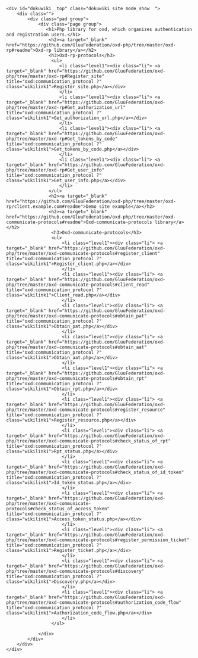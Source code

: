 <html lang="en">
<head>
    <meta charset="UTF-8">
    <title></title>
    <link href="style.css" rel="stylesheet">
</head>
<body>
<div id="dokuwiki__site">

    <div id="dokuwiki__top" class="dokuwiki site mode_show  ">
        <div class="">
            <div class="pad group">
                <div class="page group">
                   <h1>Php library for oxd, which organizes authentication and registration users.</h1>
                    <h2><a target="_blank" href="https://github.com/GluuFederation/oxd-php/tree/master/oxd-rp#readme">Oxd-rp library</a></h2>
                    <h3>Oxd-rp-protocols</h3>
                     <ul>
                        <li class="level1"><div class="li"> <a target="_blank" href="https://github.com/GluuFederation/oxd-php/tree/master/oxd-rp#Register_site" title="oxd:communication_protocol ?" class="wikilink1">Register_site.php</a></div>
                        </li>
                        <li class="level1"><div class="li"> <a target="_blank" href="https://github.com/GluuFederation/oxd-php/tree/master/oxd-rp#Get_authorization_url" title="oxd:communication_protocol ?" class="wikilink1">Get_authorization_url.php</a></div>
                        </li>
                        <li class="level1"><div class="li"> <a target="_blank" href="https://github.com/GluuFederation/oxd-php/tree/master/oxd-rp#Get_tokens_by_code" title="oxd:communication_protocol ?" class="wikilink1">Get_tokens_by_code.php</a></div>
                        </li>
                        <li class="level1"><div class="li"> <a target="_blank" href="https://github.com/GluuFederation/oxd-php/tree/master/oxd-rp#Get_user_info" title="oxd:communication_protocol ?" class="wikilink1">Get_user_info.php</a></div>
                        </li>
                    </ul>
                    <h2><a target="_blank" href="https://github.com/GluuFederation/oxd-php/tree/master/oxd-rp/client.example.com#readme">Demo site example</a></h2>
                    <h2><a target="_blank" href="https://github.com/GluuFederation/oxd-php/tree/master/oxd-communicate-protocols#readme">Oxd-communicate-protocols library</a></h2>
                     <h3>Oxd-communicate-protocols</h3>
                     <ul>
                         <li class="level1"><div class="li"> <a target="_blank" href="https://github.com/GluuFederation/oxd-php/tree/master/oxd-communicate-protocols#register_client" title="oxd:communication_protocol ?" class="wikilink1">Register_client.php</a></div>
                         </li>
                         <li class="level1"><div class="li"> <a target="_blank" href="https://github.com/GluuFederation/oxd-php/tree/master/oxd-communicate-protocols#client_read" title="oxd:communication_protocol ?" class="wikilink1">Client_read.php</a></div>
                         </li>
                         <li class="level1"><div class="li"> <a target="_blank" href="https://github.com/GluuFederation/oxd-php/tree/master/oxd-communicate-protocols#obtain_pat" title="oxd:communication_protocol ?" class="wikilink1">Obtain_pat.php</a></div>
                         </li>
                         <li class="level1"><div class="li"> <a target="_blank" href="https://github.com/GluuFederation/oxd-php/tree/master/oxd-communicate-protocols#obtain_aat" title="oxd:communication_protocol ?" class="wikilink1">Obtain_aat.php</a></div>
                         </li>
                         <li class="level1"><div class="li"> <a target="_blank" href="https://github.com/GluuFederation/oxd-php/tree/master/oxd-communicate-protocols#obtain_rpt" title="oxd:communication_protocol ?" class="wikilink1">Obtain_rpt.php</a></div>
                         </li>
                         <li class="level1"><div class="li"> <a target="_blank" href="https://github.com/GluuFederation/oxd-php/tree/master/oxd-communicate-protocols#register_resource" title="oxd:communication_protocol ?" class="wikilink1">Register_resource.php</a></div>
                         </li>
                         <li class="level1"><div class="li"> <a target="_blank" href="https://github.com/GluuFederation/oxd-php/tree/master/oxd-communicate-protocols#check_status_of_rpt" title="oxd:communication_protocol ?" class="wikilink1">Rpt_status.php</a></div>
                         </li>
                         <li class="level1"><div class="li"> <a target="_blank" href="https://github.com/GluuFederation/oxd-php/tree/master/oxd-communicate-protocols#check_status_of_id_token" title="oxd:communication_protocol ?" class="wikilink1">Id_token_status.php</a></div>
                         </li>
                         <li class="level1"><div class="li"> <a target="_blank" href="https://github.com/GluuFederation/oxd-php/tree/master/oxd-communicate-protocols#check_status_of_access_token" title="oxd:communication_protocol ?" class="wikilink1">Access_token_status.php</a></div>
                         </li>
                         <li class="level1"><div class="li"> <a target="_blank" href="https://github.com/GluuFederation/oxd-php/tree/master/oxd-communicate-protocols#register_permission_ticket" title="oxd:communication_protocol ?" class="wikilink1">Register_ticket.php</a></div>
                         </li>
                         <li class="level1"><div class="li"> <a target="_blank" href="https://github.com/GluuFederation/oxd-php/tree/master/oxd-communicate-protocols#discovery" title="oxd:communication_protocol ?" class="wikilink1">Discovery.php</a></div>
                         </li>
                         <li class="level1"><div class="li"> <a target="_blank" href="https://github.com/GluuFederation/oxd-php/tree/master/oxd-communicate-protocols#authorization_code_flow" title="oxd:communication_protocol ?" class="wikilink1">Authorization_code_flow.php</a></div>
                         </li>
                     </ul>
                     
                </div>
            </div>
        </div>
    </div>
</div>
</body>
</html>
